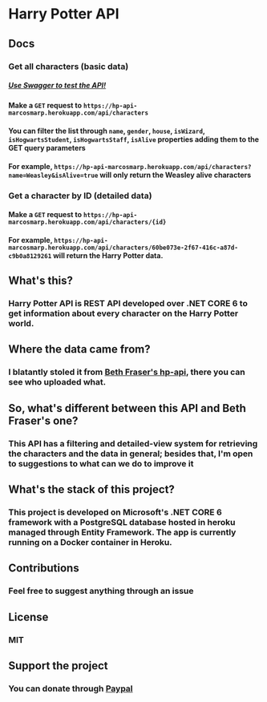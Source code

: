 # Harry Potter API

## Docs
### Get all characters (basic data)
##### [Use Swagger to test the API!](https://hp-api-marcosmarp.herokuapp.com/swagger/index.html)
#### Make a `GET` request to `https://hp-api-marcosmarp.herokuapp.com/api/characters`
#### You can filter the list through `name`, `gender`, `house`, `isWizard`, `isHogwartsStudent`, `isHogwartsStaff`, `isAlive` properties adding them to the GET query parameters
#### For example, `https://hp-api-marcosmarp.herokuapp.com/api/characters?name=Weasley&isAlive=true` will only return the Weasley alive characters
### Get a character by ID (detailed data)
#### Make a `GET` request to `https://hp-api-marcosmarp.herokuapp.com/api/characters/{id}`
#### For example, `https://hp-api-marcosmarp.herokuapp.com/api/characters/60be073e-2f67-416c-a87d-c9b0a8129261` will return the Harry Potter data.

## What's this?
### Harry Potter API is REST API developed over .NET CORE 6 to get information about every character on the Harry Potter world.

## Where the data came from?
### I blatantly stoled it from [Beth Fraser's hp-api](https://github.com/bethfraser/hp-api), there you can see who uploaded what.
## So, what's different between this API and Beth Fraser's one?

### This API has a filtering and detailed-view system for retrieving the characters and the data in general; besides that, I'm open to suggestions to what can we do to improve it

## What's the stack of this project?
### This project is developed on Microsoft's .NET CORE 6 framework with a PostgreSQL database hosted in heroku managed through Entity Framework. The app is currently running on a Docker container in Heroku.

## Contributions
### Feel free to suggest anything through an issue

## License
### MIT

## Support the project
### You can donate through [Paypal](https://www.paypal.com/donate/?hosted_button_id=59F5WUQQ7T6TG&sdkMeta=eyJ1cmwiOiJodHRwczovL3d3dy5wYXlwYWxvYmplY3RzLmNvbS9kb25hdGUvc2RrL2RvbmF0ZS1zZGsuanMiLCJhdHRycyI6eyJkYXRhLXVpZCI6IjkxNmZiODRhYjNfbWRtNm1kZzZtanUifX0&targetMeta=eyJ6b2lkVmVyc2lvbiI6IjlfMF81OCIsInRhcmdldCI6IkRPTkFURSIsInNka1ZlcnNpb24iOiIwLjguMCJ9)
